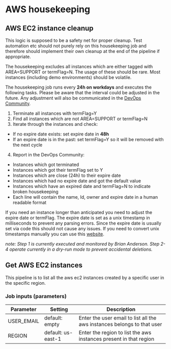 # AWS housekeeping

## AWS EC2 instance cleanup
This logic is supposed to be a safety net for proper cleanup. Test automation etc should not purely rely on this housekeeping job and therefore should implement their own cleanup at the end of the pipeline if appropriate.

The housekeeping excludes all instances which are either tagged with AREA=SUPPORT or termFlag=N. The usage of these should be rare. Most instances (including demo environments) should be volatile.

The housekeeping job runs every **24h on workdays** and executes the following tasks. Please be aware that the interval could be adjusted in the future. Any adjustment will also be communicated in the [DevOps Community](https://teams.microsoft.com/l/channel/19%3a40d4da38dfd94be9ad4803bf15a37384%40thread.skype/Community%2520-%2520DevOps?groupId=8a6712b0-0629-4fbb-9e35-641ae6c7f577&tenantId=189de737-c93a-4f5a-8b68-6f4ca9941912).
1. Terminate all instances with termFlag=Y
2. Find all instances which are not AREA=SUPPORT or termFlag=N
3. Iterate through the instances and check:
  - If no expire date exists: set expire date in **48h**
  - If an expire date is in the past: set termFlag=Y so it will be removed with the next cycle
4. Report in the DevOps Community:
  - Instances which got terminated
  - Instances which got their termFlag set to Y
  - Instances which are close (24h) to their expire date
  - Instances which had no expire date and got the default value
  - Instances which have an expired date and termFlag=N to indicate broken housekeeping
  - Each line will contain the name, Id, owner and expire date in a human readable format

If you need an instance longer than anticipated you need to adjust the expire date or termFlag. The expire date is set as a unix timestamp in milliseconds to prevent any parsing errors. Since the expire date is usually set via code this should not cause any issues. If you need to convert unix timestamps manually you can use this [website](https://currentmillis.com/).

*note: Step 1 is currently executed and monitored by Brian Anderson. Step 2-4 operate currently in a dry-run mode to prevent accidental deletions.*

## Get AWS EC2 instances
This pipeline is to list all the aws ec2 instances created by a specific user in the specific region.
### Job inputs (parameters)
|Parameter|Setting|Description|
|--|--|--|
|USER_EMAIL|default: empty|Enter the user email to list all the aws instances belongs to that user|
|REGION|default: us-east-1|Enter the region to list the aws instances present in that region|
